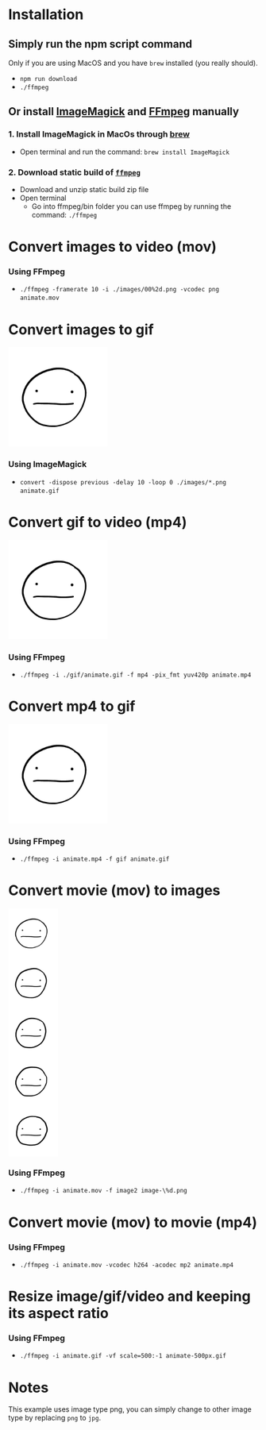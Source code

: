 # Installation

## Simply run the npm script command

Only if you are using MacOS and you have `brew` installed (you really should).

- `npm run download`
- `./ffmpeg`

## Or install [ImageMagick](https://www.imagemagick.org) and [FFmpeg](https://www.ffmpeg.org/) manually

### 1. Install ImageMagick in MacOs through [brew](https://brew.sh/)

- Open terminal and run the command: `brew install ImageMagick`

### 2. Download static build of [`ffmpeg`](https://www.ffmpeg.org/download.html#build-mac)

- Download and unzip static build zip file
- Open terminal
  - Go into ffmpeg/bin folder you can use ffmpeg by running the command: `./ffmpeg`

# Convert images to video (mov)

### Using FFmpeg

- `./ffmpeg -framerate 10 -i ./images/00%2d.png -vcodec png animate.mov`

# Convert images to gif

<img src="./gif/animate.gif" width="200">

### Using ImageMagick

- `convert -dispose previous -delay 10 -loop 0 ./images/*.png animate.gif`

# Convert gif to video (mp4)

[<img src="./images/image-1.png" width="200">
](./video/animate.mp4 "Click to Watch!")

### Using FFmpeg

- `./ffmpeg -i ./gif/animate.gif -f mp4 -pix_fmt yuv420p animate.mp4`

# Convert mp4 to gif

<img src="./gif/animate.gif" width="200">

### Using FFmpeg

- `./ffmpeg -i animate.mp4 -f gif animate.gif`

# Convert movie (mov) to images

<div style="display:flex;flex-direction:column">
<img src="./images/image-1.png" width="100">
<img src="./images/image-2.png" width="100">
<img src="./images/image-3.png" width="100">
<img src="./images/image-4.png" width="100">
<img src="./images/image-5.png" width="100">
</div>

### Using FFmpeg

- `./ffmpeg -i animate.mov -f image2 image-\%d.png`

# Convert movie (mov) to movie (mp4)

### Using FFmpeg

- `./ffmpeg -i animate.mov -vcodec h264 -acodec mp2 animate.mp4`

# Resize image/gif/video and keeping its aspect ratio

### Using FFmpeg

- `./ffmpeg -i animate.gif -vf scale=500:-1 animate-500px.gif`

# Notes

This example uses image type png, you can simply change to other image type by replacing `png` to `jpg`.
